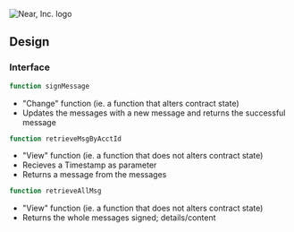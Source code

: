 ![Near, Inc. logo](https://near.org/wp-content/themes/near-19/assets/img/logo.svg?t=1553011311)

## Design

### Interface

```ts
function signMessage
```
- "Change" function (ie. a function that alters contract state)
- Updates the messages with a new message and returns the successful message

```ts
function retrieveMsgByAcctId
```
- "View" function (ie. a function that does not alters contract state)
- Recieves a Timestamp as parameter
- Returns a message from the messages 

```ts
function retrieveAllMsg
```
- "View" function (ie. a function that does not alters contract state)
- Returns the whole messages signed; details/content
